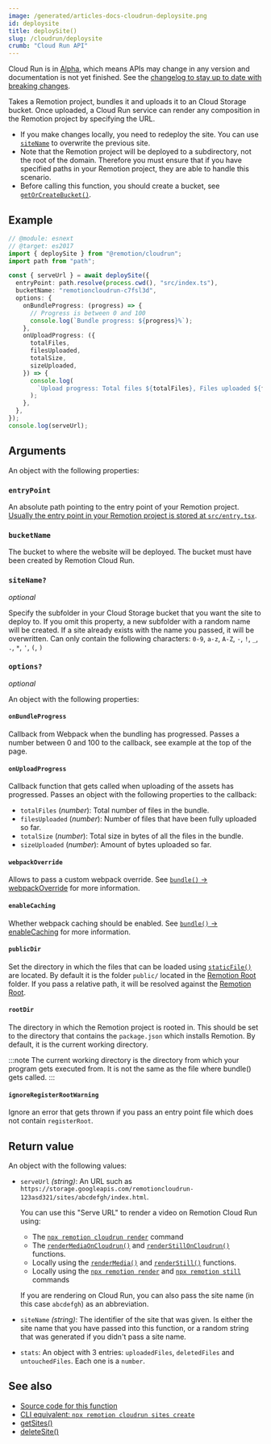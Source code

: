 ```yaml
---
image: /generated/articles-docs-cloudrun-deploysite.png
id: deploysite
title: deploySite()
slug: /cloudrun/deploysite
crumb: "Cloud Run API"
---
```


<ExperimentalBadge>
<p>Cloud Run is in <a href="/docs/cloudrun-alpha">Alpha</a>, which means APIs may change in any version and documentation is not yet finished. See the <a href="https://remotion.dev/changelog">changelog to stay up to date with breaking changes</a>.</p>
</ExperimentalBadge>

Takes a Remotion project, bundles it and uploads it to an Cloud Storage bucket. Once uploaded, a Cloud Run service can render any composition in the Remotion project by specifying the URL.

- If you make changes locally, you need to redeploy the site. You can use [`siteName`](#sitename) to overwrite the previous site.
- Note that the Remotion project will be deployed to a subdirectory, not the root of the domain. Therefore you must ensure that if you have specified paths in your Remotion project, they are able to handle this scenario.
- Before calling this function, you should create a bucket, see [`getOrCreateBucket()`](/docs/cloudrun/getorcreatebucket).

## Example

```ts twoslash
// @module: esnext
// @target: es2017
import { deploySite } from "@remotion/cloudrun";
import path from "path";

const { serveUrl } = await deploySite({
  entryPoint: path.resolve(process.cwd(), "src/index.ts"),
  bucketName: "remotioncloudrun-c7fsl3d",
  options: {
    onBundleProgress: (progress) => {
      // Progress is between 0 and 100
      console.log(`Bundle progress: ${progress}%`);
    },
    onUploadProgress: ({
      totalFiles,
      filesUploaded,
      totalSize,
      sizeUploaded,
    }) => {
      console.log(
        `Upload progress: Total files ${totalFiles}, Files uploaded ${filesUploaded}, Total size ${totalSize}, Size uploaded ${sizeUploaded}`
      );
    },
  },
});
console.log(serveUrl);
```

## Arguments

An object with the following properties:

### `entryPoint`

An absolute path pointing to the entry point of your Remotion project. [Usually the entry point in your Remotion project is stored at `src/entry.tsx`](/docs/terminology#entry-point).

### `bucketName`

The bucket to where the website will be deployed. The bucket must have been created by Remotion Cloud Run.

### `siteName?`

_optional_

Specify the subfolder in your Cloud Storage bucket that you want the site to deploy to. If you omit this property, a new subfolder with a random name will be created. If a site already exists with the name you passed, it will be overwritten. Can only contain the following characters: `0-9`, `a-z`, `A-Z`, `-`, `!`, `_`, `.`, `*`, `'`, `(`, `)`

### `options?`

_optional_

An object with the following properties:

#### `onBundleProgress`

Callback from Webpack when the bundling has progressed. Passes a number between 0 and 100 to the callback, see example at the top of the page.

#### `onUploadProgress`

Callback function that gets called when uploading of the assets has progressed. Passes an object with the following properties to the callback:

- `totalFiles` (_number_): Total number of files in the bundle.
- `filesUploaded` (_number_): Number of files that have been fully uploaded so far.
- `totalSize` (_number_): Total size in bytes of all the files in the bundle.
- `sizeUploaded` (_number_): Amount of bytes uploaded so far.

#### `webpackOverride`

Allows to pass a custom webpack override. See [`bundle()` -> webpackOverride](/docs/bundle#webpackoverride) for more information.

#### `enableCaching`

Whether webpack caching should be enabled. See [`bundle()` -> enableCaching](/docs/bundle#enablecaching) for more information.

#### `publicDir`

Set the directory in which the files that can be loaded using [`staticFile()`](/docs/staticfile) are located. By default it is the folder `public/` located in the [Remotion Root](/docs/terminology#remotion-root) folder. If you pass a relative path, it will be resolved against the [Remotion Root](/docs/terminology#remotion-root).

#### `rootDir`

The directory in which the Remotion project is rooted in. This should be set to the directory that contains the `package.json` which installs Remotion. By default, it is the current working directory.

:::note
The current working directory is the directory from which your program gets executed from. It is not the same as the file where bundle() gets called.
:::

#### `ignoreRegisterRootWarning`

Ignore an error that gets thrown if you pass an entry point file which does not contain `registerRoot`.

## Return value

An object with the following values:

- `serveUrl` _(string)_: An URL such as `https://storage.googleapis.com/remotioncloudrun-123asd321/sites/abcdefgh/index.html`.

  You can use this "Serve URL" to render a video on Remotion Cloud Run using:

  - The [`npx remotion cloudrun render`](/docs/cloudrun/cli/render) command
  - The [`renderMediaOnCloudrun()`](/docs/cloudrun/rendermediaoncloudrun) and [`renderStillOnCloudrun()`](/docs/cloudrun/renderstilloncloudrun) functions.
  - Locally using the [`renderMedia()`](/docs/renderer/render-media) and [`renderStill()`](/docs/renderer/render-still) functions.
  - Locally using the [`npx remotion render`](/docs/cli) and [`npx remotion still`](/docs/cli) commands

  If you are rendering on Cloud Run, you can also pass the site name (in this case `abcdefgh`) as an abbreviation.

- `siteName` _(string)_: The identifier of the site that was given. Is either the site name that you have passed into this function, or a random string that was generated if you didn't pass a site name.

- `stats`: An object with 3 entries: `uploadedFiles`, `deletedFiles` and `untouchedFiles`. Each one is a `number`.

## See also

- [Source code for this function](https://github.com/remotion-dev/remotion/blob/main/packages/cloudrun/src/api/deploy-site.ts)
- [CLI equivalent: `npx remotion cloudrun sites create`](/docs/cloudrun/cli/sites#create)
- [getSites()](/docs/cloudrun/getsites)
- [deleteSite()](/docs/cloudrun/deletesite)
